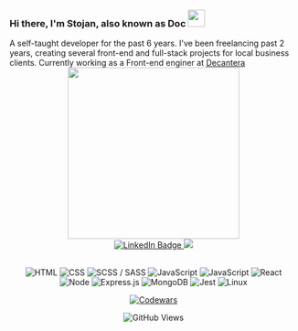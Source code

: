 <h3>
    Hi there, I'm Stojan, also known as Doc
    <img src="https://media.giphy.com/media/hvRJCLFzcasrR4ia7z/giphy.gif" width="30px"/>
</h3>
A self-taught developer for the past 6 years. I've been freelancing past 2 years, creating several front-end and full-stack projects for local business clients. Currently working as a Front-end enginer at <a target="_blank" href="[decantera.dev](https://decantera.dev/#home)" />Decantera</a>

<div align="center" id="header">
  <img src="https://media0.giphy.com/media/gjrYDwbjnK8x36xZIO/giphy.gif?cid=ecf05e47akf60basgwz8l8fkzgq8xk9ij56ugs3p05zq4vz1&rid=giphy.gif&ct=s" width="300"/>
  <div id="badges">
    <a href="https://www.linkedin.com/in/stojan-doslov/">
      <img src="https://img.shields.io/badge/LinkedIn-blue?style=for-the-badge&logo=linkedin&logoColor=white" alt="LinkedIn Badge"/>
    </a>
    <a href="https://www.facebook.com/profile.php?id=100009944201537">
      <img src="https://img.shields.io/badge/Facebook-1877F2?style=for-the-badge&logo=facebook&logoColor=white" />
    </a>
  </h1>
</div>
&nbsp;

 <p>
<a target="_blank"><img alt="HTML" src="https://img.shields.io/badge/HTML5-%2312100E?style=for-the-badge&logo=html5&logoColor=red"/></a> 
<a target="_blank"><img alt="CSS" src="https://img.shields.io/badge/CSS3-%2312100E?style=for-the-badge&logo=css3&logoColor=blue"/></a> 
<a target="_blank"><img alt="SCSS / SASS" src="https://img.shields.io/badge/Sass-%2312100E?style=for-the-badge&logo=sass&logoColor=pink"/></a> 
<a target="_blank"><img alt="JavaScript" src="https://img.shields.io/badge/JavaScript-%2312100E?style=for-the-badge&logo=javascript&logoColor=F7DF1E"/></a> 
<a target="_blank"><img alt="JavaScript" src="https://img.shields.io/badge/TypeScript-%2312100E?style=for-the-badge&logo=typescript&logoColor=blue"/></a> 
<a target="_blank"><img alt="React" src="https://img.shields.io/badge/React-%2312100E.svg?style=for-the-badge&logo=react&logoColor=61DAFB"/></a> 
<a target="_blank"><img alt="Node" src="https://img.shields.io/badge/Node.js-%2312100E?style=for-the-badge&logo=node.js&logoColor=green"/></a> 
<a target="_blank"><img alt="Express.js" src="https://img.shields.io/badge/Express.js-%2312100E?style=for-the-badge"/></a> 
<a target="_blank"><img alt="MongoDB" src="https://img.shields.io/badge/MongoDB-%2312100E?style=for-the-badge&logo=mongodb&logoColor=green"/></a> 
<a target="_blank"><img alt="Jest" src="https://img.shields.io/badge/Jest-%2312100E?style=for-the-badge&logo=Jest&logoColor=red"/></a> 
<a target="_blank"><img alt="Linux" src="https://img.shields.io/badge/Linux-%2312100E?style=for-the-badge&logo=linux&logoColor=yellow"/></a>



<a href="https://www.codewars.com/users/Dok92"><img alt="Codewars" src="https://img.shields.io/badge/Codewars-B1361E?style=for-the-badge&logo=Codewars&logoColor=white"/></a>
</p>

![GitHub Views](https://komarev.com/ghpvc/?username=Dok92&color=green&style=flat-square)

